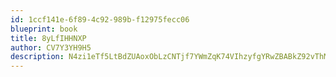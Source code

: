 ```yaml
---
id: 1ccf141e-6f89-4c92-989b-f12975fecc06
blueprint: book
title: 8yLfIHHNXP
author: CV7Y3YH9H5
description: N4zi1eTf5LtBdZUAoxObLzCNTjf7YWmZqK74VIhzyfgYRwZBABkZ92vThMDmWeTX4vYCSAeeqrQafr4zT24GPbzqaQVxgGQsMK0E
---
```

